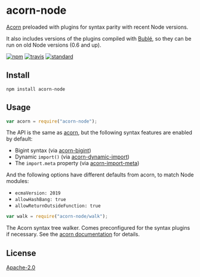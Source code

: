# acorn-node

[Acorn](https://github.com/acornjs/acorn) preloaded with plugins for syntax parity with recent Node versions.

It also includes versions of the plugins compiled with [Bublé](https://github.com/rich-harris/buble), so they can be run on old Node versions (0.6 and up).

[![npm][npm-image]][npm-url]
[![travis][travis-image]][travis-url]
[![standard][standard-image]][standard-url]

[npm-image]: https://img.shields.io/npm/v/acorn-node.svg?style=flat-square
[npm-url]: https://www.npmjs.com/package/acorn-node
[travis-image]: https://img.shields.io/travis/browserify/acorn-node.svg?style=flat-square
[travis-url]: https://travis-ci.org/browserify/acorn-node
[standard-image]: https://img.shields.io/badge/code%20style-standard-brightgreen.svg?style=flat-square
[standard-url]: http://npm.im/standard

## Install

```
npm install acorn-node
```

## Usage

```js
var acorn = require("acorn-node");
```

The API is the same as [acorn](https://github.com/acornjs/acorn), but the following syntax features are enabled by default:

- Bigint syntax (via [acorn-bigint](https://github.com/acornjs/acorn-bigint]))
- Dynamic `import()` (via [acorn-dynamic-import](https://github.com/kesne/acorn-dynamic-import))
- The `import.meta` property (via [acorn-import-meta](https://github.com/acornjs/acorn-import-meta))

And the following options have different defaults from acorn, to match Node modules:

- `ecmaVersion: 2019`
- `allowHashBang: true`
- `allowReturnOutsideFunction: true`

```js
var walk = require("acorn-node/walk");
```

The Acorn syntax tree walker. Comes preconfigured for the syntax plugins if necessary.
See the [acorn documentation](https://github.com/acornjs/acorn#distwalkjs) for details.

## License

[Apache-2.0](LICENSE.md)
